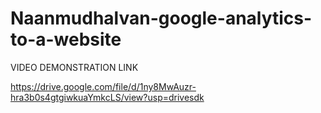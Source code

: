 # Naanmudhalvan-google-analytics-to-a-website

VIDEO DEMONSTRATION LINK


https://drive.google.com/file/d/1ny8MwAuzr-hra3b0s4gtgiwkuaYmkcLS/view?usp=drivesdk
